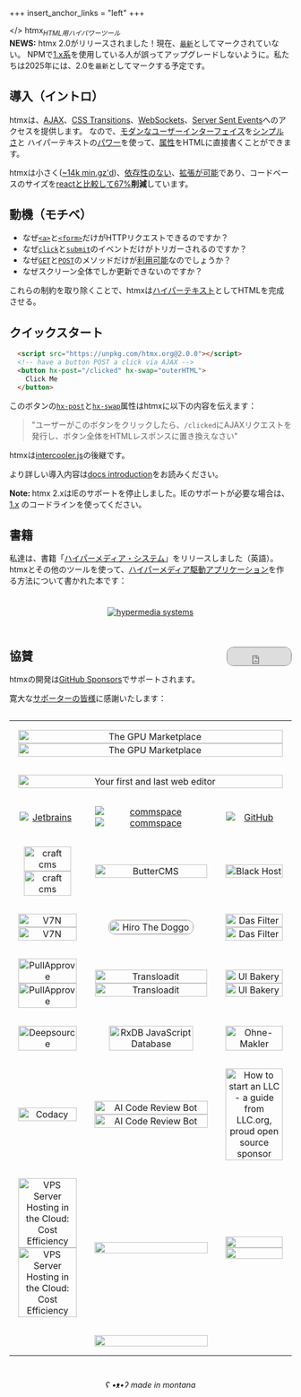 +++
insert_anchor_links = "left"
+++

<style type="text/css">
.wuw {display:none;}
.uwu {display:none;}
body.lmao .dark-hero .main {display:none;}
body.lmao .dark-hero .wuw {display:block;padding-top: 24px;}
body.lmao .dark-hero .uwu {display:none;}
body.kawaii .dark-hero .main {display:none;}
body.kawaii .dark-hero .wuw {display:none;}
body.kawaii .dark-hero .uwu {display:block;padding-top: 24px;}
body.ads .ad {
  display: block;
  text-align: center;
  margin-left: calc(50% - 50vw);
  margin-right: calc(50% - 50vw);
}
body.ads .ad a:hover {opacity: 100%;}
body .ad {display: none;}
body.ads .ad img {max-width: 90vw;}
</style>

<script type="application/javascript">
if(window.location.search=="?wuw=true" || window.location.search=="?suw=true") {
  document.body.classList.add('lmao');
}
if(window.location.search=="?uwu=true") {
  document.body.classList.add('kawaii');
}
if(window.location.search=="?ads=true") {
  document.body.classList.add('ads');
}
</script>

<div class="ad" style="margin-bottom: 30px">
<a href="https://swag.htmx.org">
  <img src="/img/ads_top.png"/>
</a>
</div>

<div class="dark-hero full-width" classes="add appear">
  <div class="main">
      <span class="logo dark">&lt;<span class="blue">/</span>&gt; <span class="no-mobile">htm<span class="blue">x</span></span></span><sub class="no-mobile"><i>HTML用ハイパワーツール</i></sub>
  </div>
  <div class="wuw">
     <a href="https://swag.htmx.org/products/shut-up-warren-tee"><img src="/img/wuw.png"></a>
  </div>
  <div class="uwu">
     <a href="https://swag.htmx.org/products/htmx-katakana-shirt"><img src="/img/kawaii.png"></a>
  </div>
</div>
<div class="ad"><a href="https://swag.htmx.org"><img src="/img/ads_bottom.png"/></a></div>

<div class="alert">
<b>NEWS:</b> htmx 2.0がリリースされました！現在、<a href="https://docs.npmjs.com/cli/v10/commands/npm-dist-tag#purpose"><code>最新</code></a>としてマークされていない。
NPMで<a href="https://v1.htmx.org">1.x系</a>を使用している人が誤ってアップグレードしないように。私たちは2025年には、2.0を<code>最新</code>としてマークする予定です。
</div>

<h2>導入（イントロ）</h2>

htmxは、[AJAX](@/docs.md#ajax)、[CSS Transitions](@/docs.md#css_transitions)、[WebSockets](@/docs.md#websockets-and-sse)、[Server Sent Events](@/docs.md#websockets-and-sse)へのアクセスを提供します。
なので、[モダンなユーザーインターフェイス](@/examples/_index.md)を[シンプルさ](https://en.wikipedia.org/wiki/HATEOAS)と
ハイパーテキストの[パワー](https://www.ics.uci.edu/~fielding/pubs/dissertation/rest_arch_style.htm)を使って、[属性](@/reference.md#attributes)をHTMLに直接書くことができます。

htmxは小さく([~14k min.gz'd](https://unpkg.com/htmx.org/dist/))、[依存性のない](https://github.com/bigskysoftware/htmx/blob/master/package.json)、[拡張が可能](https://extensions.htmx.org)であり、コードベースのサイズを[reactと比較して67%](@/essays/a-real-world-react-to-htmx-port.md)**削減**しています。

<h2>動機（モチベ）</h2>

* なぜ[`<a>`](https://developer.mozilla.org/en-US/docs/Web/HTML/Element/a)と[`<form>`](https://developer.mozilla.org/en-US/docs/Web/HTML/Element/form)だけがHTTPリクエストできるのですか？
* なぜ[`click`](https://developer.mozilla.org/en-US/docs/Web/API/Element/click_event)と[`submit`](https://developer.mozilla.org/en-US/docs/Web/API/HTMLFormElement/submit_event)のイベントだけがトリガーされるのですか？
* なぜ[`GET`](https://developer.mozilla.org/en-US/docs/Web/HTTP/Methods/GET)と[`POST`](https://developer.mozilla.org/en-US/docs/Web/HTTP/Methods/POST)のメソッドだけが[利用可能](https://developer.mozilla.org/en-US/docs/Web/HTTP/Methods)なのでしょうか？
* なぜスクリーン全体でしか更新できないのですか？

これらの制約を取り除くことで、htmxは[ハイパーテキスト](https://en.wikipedia.org/wiki/Hypertext)としてHTMLを完成させる。

<h2>クイックスタート</h2>

```html
  <script src="https://unpkg.com/htmx.org@2.0.0"></script>
  <!-- have a button POST a click via AJAX -->
  <button hx-post="/clicked" hx-swap="outerHTML">
    Click Me
  </button>
```

このボタンの[`hx-post`](@/attributes/hx-post.md)と[`hx-swap`](@/attributes/hx-swap.md)属性はhtmxに以下の内容を伝えます：

> "ユーザーがこのボタンをクリックしたら、`/clicked`にAJAXリクエストを発行し、ボタン全体をHTMLレスポンスに置き換えなさい"

htmxは[intercooler.js](http://intercoolerjs.org)の後継です。

より詳しい導入内容は[docs introduction](@/docs.md#introduction)をお読みください。

<b>Note: </b> htmx 2.xはIEのサポートを停止しました。IEのサポートが必要な場合は、[1.x](https://v1.htmx.org)
のコードラインを使ってください。

<h2><a name='book'></a>書籍</h2>

私達は、書籍「[ハイパーメディア・システム](https://hypermedia.systems)」をリリースしました（英語）。
htmxとその他のツールを使って、[ハイパーメディア駆動アプリケーション](@/essays/hypermedia-driven-applications.md)を作る方法について書かれた本です：

<div style="text-align: center;padding: 24px">
<a href="https://www.amazon.com/dp/B0C9S88QV6/ref=sr_1_1?crid=1P0I3GXQK32TN"><img src="/img/hypermedia-systems.png" alt="hypermedia systems"></a>
</div>

<h2>協賛 <iframe src="https://github.com/sponsors/bigskysoftware/button" title="Sponsor htmx" height="32" width="114" style="border: 1px solid gray; border-radius: 12px; float:right"></iframe></h2>

htmxの開発は[GitHub Sponsors](https://github.com/sponsors/bigskysoftware?o=esb)でサポートされます。

寛大な<a href="https://github.com/sponsors/bigskysoftware?o=esb">サポーターの皆様</a>に感謝いたします：

<style>
#sponsor-table td {
  text-align: center;
  padding: 16px;
  min-height: 100px;
  border-bottom: none;
}

@media only screen and (max-width: 760px)  {

	/* Force table to not be like tables anymore */
	table, thead, tbody, th, td, tr {
		display: block;
	}

}

</style>
<div style="overflow-x: auto">
<table id="sponsor-table">
<tr>
<td colspan="3">
        <a data-github-account="NotASithLord" href="https://hydrahost.com">
          <img class="dark-hidden" src="/img/hydra-hosting.svg" alt="The GPU Marketplace" style="width:100%;">
          <img class="dark-visible" src="/img/hydra-hosting-dark.svg" alt="The GPU Marketplace" style="width:100%;">
        </a>
</td>
</tr>
<tr>
<td colspan="3">
        <a data-github-account="deco-cx" href="https://deco.cx/?utm_source=htmx"><img src="/img/deco.cx-logo-outline.png" alt="Your first and last web editor" style="width:100%;"></a>
</td>
</tr>
<tr>
<td>
        <a data-github-account="JetBrainsOfficial" href="https://www.jetbrains.com"><img src="/img/jetbrains.png" alt="Jetbrains" style="max-width:30%;min-width:100px;"></a>
</td>
<td>
        <a data-github-account="commspace" href="https://www.commspace.co.za">
        <img class="dark-hidden" src="/img/commspace.svg" alt="commspace" style="min-width:200px"/>
        <img class="dark-visible" src="/img/commspace-dark.svg" alt="commspace" style="min-width:200px"/>
        </a>
</td>
<td>
        <a href="https://github.blog/2023-04-12-github-accelerator-our-first-cohort-and-whats-next"><img class="dark-invert" src="/img/Github_Logo.png" alt="GitHub" style="max-width:30%;min-width:100px;"></a>
</td>
</tr>
<tr>
<td>
        <a data-github-account="craftcms" href="https://craftcms.com">
        <img class="dark-hidden" src="/img/logo-craft-cms.svg" alt="craft cms" style="width:90%;max-width:200px">
        <img  class="dark-visible" src="/img/logo-craft-cms-dark.svg" alt="craft cms" style="width:90%;max-width:200px">
        </a>
</td>
<td>
        <a data-github-account="ButterCMS" href="https://buttercms.com/?utm_campaign=sponsorship&utm_medium=banner&utm_source=htmxhome">
          <img class="dark-invert" src="/img/butter-cms.svg" alt="ButterCMS" style="width:100%;max-width:200px">
        </a>
</td>
<td>
        <a data-github-account="Black-HOST" href="https://black.host">
          <img class="dark-invert"  src="/img/blackhost-logo.svg" alt="Black Host" style="width:100%;max-width:200px">
        </a>
</td>
</tr>
<tr>
<td>
        <a href="https://www.v7n.com/">
          <img alt="V7N" class="dark-hidden" src="/img/v7n-logo.png" style="width:100%;max-width:200px">
          <img alt="V7N" class="dark-visible" src="/img/v7n-logo-dark.png" style="width:100%;max-width:200px">
        </a>
</td>
<td>
      <a data-github-account="sekunho" href="https://twitter.com/sekunho_/"><img src="/img/sekun-doggo.jpg" alt="Hiro The Doggo" style="border: 2px solid lightgray; border-radius:20px; width:100%;max-width:150px"></a>
</td>
<td>
        <a href="https://dasfilter.shop/pages/affiliates">
          <img class="dark-hidden"  alt="Das Filter" src="/img/das-filter.svg" style="width:100%;max-width:300px">
          <img class="dark-visible"  alt="Das Filter" src="/img/das-filter-dark.svg" style="width:100%;max-width:300px">
        </a>
</td>
</tr>
<tr>
<td>
      <a href="https://www.pullapprove.com/?utm_campaign=sponsorship&utm_medium=banner&utm_source=htmx">
        <img class="dark-hidden" src="/img/pullapprove-logo.svg" alt="PullApprove" style="width:100%;max-width:200px"/>
        <img class="dark-visible" src="/img/pullapprove-logo-dark.svg" alt="PullApprove" style="width:100%;max-width:200px"/>
      </a>
</td>
<td>
        <a data-github-account="transloadit" href=" https://transloadit.com/?utm_source=htmx&utm_medium=referral&utm_campaign=sponsorship&utm_content=website/">
          <img class="dark-hidden" alt="Transloadit" src="/img/logos-transloadit-default.svg" style="width:100%;max-width:200px">
          <img class="dark-visible" alt="Transloadit" src="/img/transloadit-logo-dark.svg" style="width:100%;max-width:200px">
        </a>
</td>
<td>
      <a data-github-account="uibakery" href="https://uibakery.io">
      <img class="dark-hidden" src="/img/ui-bakery.svg" alt="UI Bakery" style="width:100%;max-width:250px">
      <img class="dark-visible" src="/img/ui-bakery-dark.svg" alt="UI Bakery" style="width:100%;max-width:250px"></a>
</td>
</tr>
<tr>
<td>
        <a data-github-account="jai-deepsource" href=" https://deepsource.com/">
          <img class="dark-invert" alt="Deepsource" src="/img/deepsource.svg" style="width:100%;max-width:250px">
        </a>
</td>
<td>
      <a data-github-account="pubkey" href="https://rxdb.info/?utm_source=sponsor&utm_medium=githubsponsor&utm_campaign=githubsponsor-htmx">
        <img src="/img/rxdb.svg" alt="RxDB JavaScript Database" style="width:100%;max-width:150px"></a>
</td>
<td>
      <a href="https://www.ohne-makler.net/"><img src="/img/ohne-makler.svg" alt="Ohne-Makler" style="width:100%;max-width:150px"></a>
</td>
</tr>
<tr>
<td>
        <a data-github-account="codacy" href="https://www.codacy.com//">
          <img class="dark-invert" alt="Codacy" src="/img/codacy.svg" style="width:100%;max-width:250px">
        </a>
</td>
<td>
        <a data-github-account="apesternikov" href="https://codereviewbot.ai/">
          <img class="dark-hidden" alt="AI Code Review Bot" src="/img/codereviewbot.svg" style="width:100%;max-width:250px">
          <img class="dark-visible" alt="AI Code Review Bot" src="/img/codereviewbot-dark.svg" style="width:100%;max-width:250px">
        </a>
</td>
<td>
        <a data-github-account="llcorg" href="https://www.llc.org/">
          <img alt="How to start an LLC - a guide from LLC.org, proud open source sponsor" src="/img/llc-org.svg" style="width:100%;max-width:250px">
        </a>
</td>
</tr>
<tr>
<td>
        <a data-github-account="VPSServerCom" href="https://www.vpsserver.com/">
          <img class="dark-hidden" alt="VPS Server Hosting in the Cloud: Cost Efficiency" src="/img/vps-server-logo.svg" style="width:100%;max-width:250px">
          <img class="dark-visible" alt="VPS Server Hosting in the Cloud: Cost Efficiency" src="/img/vps-server-logo-dark.svg" style="width:100%;max-width:250px">
        </a>
</td>
<td>
        <a data-github-account="appleple" href="https://www.a-blogcms.jp/">
          <img src="/img/ablogcms_logo.svg" style="width:100%;max-width:250px">
        </a>
</td>
<td>
        <a data-github-account="CoverageCritic" alt="Find Internet Providers With Broadband Map" href="https://broadbandmap.com/">
           <img class="dark-hidden" src="/img/BroadbandMapLogo2LineLightMode.png" style="width:100%;max-width:250px">
           <img class="dark-visible" src="/img/BroadbandMapLogo2LineDarkMode.png" style="width:100%;max-width:250px">
        </a>
</td>
</tr>
<tr>
<td></td>
<td>
        <a data-github-account="gitdevin99" href="https://insfollowpro.com/">
          <img src="/img/ins-follow-pro.png" style="width:100%;max-width:250px">
        </a>
</td>
</tr>
</table>
</div>

<div style="text-align: center;font-style: italic;margin-top: 26px;">ʕ •ᴥ•ʔ made in montana</div>
